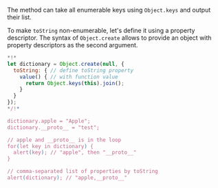 
The method can take all enumerable keys using `Object.keys` and output their list.

To make `toString` non-enumerable, let's define it using a property descriptor. The syntax of `Object.create` allows to provide an object with property descriptors as the second argument.

```js run
*!*
let dictionary = Object.create(null, {
  toString: { // define toString property
    value() { // with function value
      return Object.keys(this).join();
    }
  }
});
*/!*

dictionary.apple = "Apple";
dictionary.__proto__ = "test";

// apple and __proto__ is in the loop
for(let key in dictionary) {
  alert(key); // "apple", then "__proto__"
}  

// comma-separated list of properties by toString
alert(dictionary); // "apple,__proto__"
```

